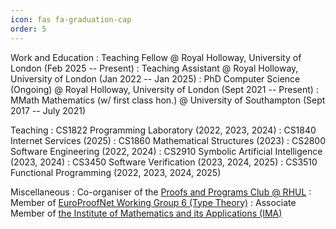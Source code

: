 ```yaml
---
icon: fas fa-graduation-cap
order: 5
---
```


Work and Education
: Teaching Fellow @ Royal Holloway, University of London 
    (Feb 2025 -- Present) 
: Teaching Assistant @ Royal Holloway, University of London 
    (Jan 2022 -- Jan 2025) 
: PhD Computer Science (Ongoing) @ Royal Holloway, University of London 
    (Sept 2021 -- Present)
: MMath Mathematics (w/ first class hon.) @ University of Southampton 
    (Sept 2017 -- July 2021)

Teaching
: CS1822 Programming Laboratory (2022, 2023, 2024)
: CS1840 Internet Services (2025)
: CS1860 Mathematical Structures (2023)
: CS2800 Software Engineering (2022, 2024)
: CS2910 Symbolic Artificial Intelligence (2023, 2024)
: CS3450 Software Verification (2023, 2024, 2025)
: CS3510 Functional Programming (2022, 2023, 2024, 2025)

Miscellaneous
: Co-organiser of the [Proofs and Programs Club @ RHUL](https://papc-rhul.github.io/)
: Member of [EuroProofNet Working Group 6 (Type Theory)](https://europroofnet.github.io/wg6/)
: Associate Member of [the Institute of Mathematics and its Applications (IMA)](https://ima.org.uk/)